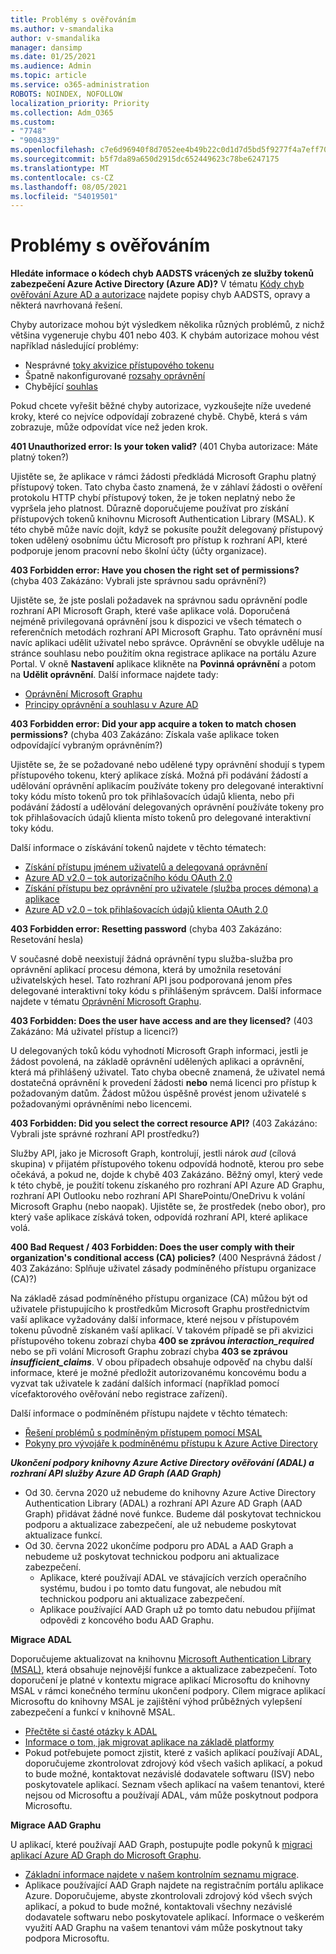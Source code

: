 ```yaml
---
title: Problémy s ověřováním
ms.author: v-smandalika
author: v-smandalika
manager: dansimp
ms.date: 01/25/2021
ms.audience: Admin
ms.topic: article
ms.service: o365-administration
ROBOTS: NOINDEX, NOFOLLOW
localization_priority: Priority
ms.collection: Adm_O365
ms.custom:
- "7748"
- "9004339"
ms.openlocfilehash: c7e6d96940f8d7052ee4b49b22c0d1d7d5bd5f9277f4a7eff709def1da2e13af
ms.sourcegitcommit: b5f7da89a650d2915dc652449623c78be6247175
ms.translationtype: MT
ms.contentlocale: cs-CZ
ms.lasthandoff: 08/05/2021
ms.locfileid: "54019501"
---
```

# <a name="authentication-issues"></a>Problémy s ověřováním

**Hledáte informace o kódech chyb AADSTS vrácených ze služby tokenů zabezpečení Azure Active Directory (Azure AD)?** V tématu [Kódy chyb ověřování Azure AD a autorizace](https://docs.microsoft.com/azure/active-directory/develop/reference-aadsts-error-codes) najdete popisy chyb AADSTS, opravy a některá navrhovaná řešení.

Chyby autorizace mohou být výsledkem několika různých problémů, z nichž většina vygeneruje chybu 401 nebo 403. K chybám autorizace mohou vést například následující problémy:

- Nesprávné [toky akvizice přístupového tokenu](https://docs.microsoft.com/azure/active-directory/develop/authentication-vs-authorization) 
- Špatně nakonfigurované [rozsahy oprávnění](https://docs.microsoft.com/azure/active-directory/develop/v2-permissions-and-consent) 
- Chybějící [souhlas](https://docs.microsoft.com/azure/active-directory/develop/howto-convert-app-to-be-multi-tenant#understanding-user-and-admin-consent)

Pokud chcete vyřešit běžné chyby autorizace, vyzkoušejte níže uvedené kroky, které co nejvíce odpovídají zobrazené chybě. Chybě, která s vám zobrazuje, může odpovídat více než jeden krok.

**401 Unauthorized error: Is your token valid?** (401 Chyba autorizace: Máte platný token?)

Ujistěte se, že aplikace v rámci žádosti předkládá Microsoft Graphu platný přístupový token. Tato chyba často znamená, že v záhlaví žádosti o ověření protokolu HTTP chybí přístupový token, že je token neplatný nebo že vypršela jeho platnost. Důrazně doporučujeme používat pro získání přístupových tokenů knihovnu Microsoft Authentication Library (MSAL). K této chybě může navíc dojít, když se pokusíte použít delegovaný přístupový token udělený osobnímu účtu Microsoft pro přístup k rozhraní API, které podporuje jenom pracovní nebo školní účty (účty organizace).

**403 Forbidden error: Have you chosen the right set of permissions?** (chyba 403 Zakázáno: Vybrali jste správnou sadu oprávnění?)

Ujistěte se, že jste poslali požadavek na správnou sadu oprávnění podle rozhraní API Microsoft Graph, které vaše aplikace volá. Doporučená nejméně privilegovaná oprávnění jsou k dispozici ve všech tématech o referenčních metodách rozhraní API Microsoft Graphu. Tato oprávnění musí navíc aplikaci udělit uživatel nebo správce. Oprávnění se obvykle uděluje na stránce souhlasu nebo použitím okna registrace aplikace na portálu Azure Portal. V okně **Nastavení** aplikace klikněte na **Povinná oprávnění** a potom na **Udělit oprávnění**. Další informace najdete tady:

- [Oprávnění Microsoft Graphu](https://docs.microsoft.com/graph/permissions-reference) 
- [Principy oprávnění a souhlasu v Azure AD](https://docs.microsoft.com/azure/active-directory/develop/v2-permissions-and-consent)

**403 Forbidden error: Did your app acquire a token to match chosen permissions?** (chyba 403 Zakázáno: Získala vaše aplikace token odpovídající vybraným oprávněním?)

Ujistěte se, že se požadované nebo udělené typy oprávnění shodují s typem přístupového tokenu, který aplikace získá. Možná při podávání žádostí a udělování oprávnění aplikacím používáte tokeny pro delegované interaktivní toky kódu místo tokenů pro tok přihlašovacích údajů klienta, nebo při podávání žádostí a udělování delegovaných oprávnění používáte tokeny pro tok přihlašovacích údajů klienta místo tokenů pro delegované interaktivní toky kódu.

Další informace o získávání tokenů najdete v těchto tématech:

- [Získání přístupu jménem uživatelů a delegovaná oprávnění](https://docs.microsoft.com/graph/auth-v2-user) 
- [Azure AD v2.0 – tok autorizačního kódu OAuth 2.0](https://docs.microsoft.com/azure/active-directory/develop/v2-oauth2-auth-code-flow) 
- [Získání přístupu bez oprávnění pro uživatele (služba proces démona) a aplikace](https://docs.microsoft.com/graph/auth-v2-service) 
- [Azure AD v2.0 – tok přihlašovacích údajů klienta OAuth 2.0](https://docs.microsoft.com/azure/active-directory/develop/v2-oauth2-client-creds-grant-flow)

**403 Forbidden error: Resetting password** (chyba 403 Zakázáno: Resetování hesla)

V současné době neexistují žádná oprávnění typu služba-služba pro oprávnění aplikací procesu démona, která by umožnila resetování uživatelských hesel. Tato rozhraní API jsou podporovaná jenom přes delegované interaktivní toky kódu s přihlášeným správcem. Další informace najdete v tématu [Oprávnění Microsoft Graphu](https://docs.microsoft.com/graph/permissions-reference).

**403 Forbidden: Does the user have access and are they licensed?** (403 Zakázáno: Má uživatel přístup a licenci?)

U delegovaných toků kódu vyhodnotí Microsoft Graph informaci, jestli je žádost povolená, na základě oprávnění udělených aplikaci a oprávnění, která má přihlášený uživatel. Tato chyba obecně znamená, že uživatel nemá dostatečná oprávnění k provedení žádosti **nebo** nemá licenci pro přístup k požadovaným datům. Žádost můžou úspěšně provést jenom uživatelé s požadovanými oprávněními nebo licencemi.

**403 Forbidden: Did you select the correct resource API?** (403 Zakázáno: Vybrali jste správné rozhraní API prostředku?)

Služby API, jako je Microsoft Graph, kontrolují, jestli nárok *aud* (cílová skupina) v přijatém přístupového tokenu odpovídá hodnotě, kterou pro sebe očekává, a pokud ne, dojde k chybě 403 Zakázáno. Běžný omyl, který vede k této chybě, je použití tokenu získaného pro rozhraní API Azure AD Graphu, rozhraní API Outlooku nebo rozhraní API SharePointu/OneDrivu k volání Microsoft Graphu (nebo naopak). Ujistěte se, že prostředek (nebo obor), pro který vaše aplikace získává token, odpovídá rozhraní API, které aplikace volá.

**400 Bad Request / 403 Forbidden: Does the user comply with their organization's conditional access (CA) policies?** (400 Nesprávná žádost / 403 Zakázáno: Splňuje uživatel zásady podmíněného přístupu organizace (CA)?)

Na základě zásad podmíněného přístupu organizace (CA) můžou být od uživatele přistupujícího k prostředkům Microsoft Graphu prostřednictvím vaší aplikace vyžadovány další informace, které nejsou v přístupovém tokenu původně získaném vaší aplikací. V takovém případě se při akvizici přístupového tokenu zobrazí chyba **400 se zprávou *interaction_required*** nebo se při volání Microsoft Graphu zobrazí chyba **403 se zprávou *insufficient_claims***. V obou případech obsahuje odpověď na chybu další informace, které je možné předložit autorizovanému koncovému bodu a vyzvat tak uživatele k zadání dalších informací (například pomocí vícefaktorového ověřování nebo registrace zařízení).

Další informace o podmíněném přístupu najdete v těchto tématech:

- [Řešení problémů s podmíněným přístupem pomocí MSAL](https://docs.microsoft.com/azure/active-directory/develop/msal-error-handling-dotnet#conditional-access-and-claims-challenges) 
- [Pokyny pro vývojáře k podmíněnému přístupu k Azure Active Directory](https://docs.microsoft.com/azure/active-directory/develop/v2-conditional-access-dev-guide)

***Ukončení podpory knihovny Azure Active Directory ověřování (ADAL) a rozhraní API služby Azure AD Graph (AAD Graph)***

- Od 30. června 2020 už nebudeme do knihovny Azure Active Directory Authentication Library (ADAL) a rozhraní API Azure AD Graph (AAD Graph) přidávat žádné nové funkce. Budeme dál poskytovat technickou podporu a aktualizace zabezpečení, ale už nebudeme poskytovat aktualizace funkcí.
- Od 30. června 2022 ukončíme podporu pro ADAL a AAD Graph a nebudeme už poskytovat technickou podporu ani aktualizace zabezpečení.
    - Aplikace, které používají ADAL ve stávajících verzích operačního systému, budou i po tomto datu fungovat, ale nebudou mít technickou podporu ani aktualizace zabezpečení.
    - Aplikace používající AAD Graph už po tomto datu nebudou přijímat odpovědi z koncového bodu AAD Graphu.

**Migrace ADAL**

Doporučujeme aktualizovat na knihovnu [Microsoft Authentication Library (MSAL)](https://docs.microsoft.com/azure/active-directory/develop/v2-overview), která obsahuje nejnovější funkce a aktualizace zabezpečení. Toto doporučení je platné v kontextu migrace aplikací Microsoftu do knihovny MSAL v rámci konečného termínu ukončení podpory. Cílem migrace aplikací Microsoftu do knihovny MSAL je zajištění výhod průběžných vylepšení zabezpečení a funkcí v knihovně MSAL.

- [Přečtěte si časté otázky k ADAL](https://docs.microsoft.com/azure/active-directory/develop/msal-migration#frequently-asked-questions-faq) 
- [Informace o tom, jak migrovat aplikace na základě platformy](https://docs.microsoft.com/azure/active-directory/develop/msal-migration#frequently-asked-questions-faq) 
- Pokud potřebujete pomoct zjistit, které z vašich aplikací používají ADAL, doporučujeme zkontrolovat zdrojový kód všech vašich aplikací, a pokud to bude možné, kontaktovat nezávislé dodavatele softwaru (ISV) nebo poskytovatele aplikací. Seznam všech aplikací na vašem tenantovi, které nejsou od Microsoftu a používají ADAL, vám může poskytnout podpora Microsoftu.

**Migrace AAD Graphu**

U aplikací, které používají AAD Graph, postupujte podle pokynů k [migraci aplikací Azure AD Graph do Microsoft Graphu](https://docs.microsoft.com/graph/migrate-azure-ad-graph-planning-checklist?view=graph-rest-1.0&preserve-view=true).

- [Základní informace najdete v našem kontrolním seznamu migrace](https://docs.microsoft.com/graph/migrate-azure-ad-graph-planning-checklist). 
- Aplikace používající AAD Graph najdete na registračním portálu aplikace Azure. Doporučujeme, abyste zkontrolovali zdrojový kód všech svých aplikací, a pokud to bude možné, kontaktovali všechny nezávislé dodavatele softwaru nebo poskytovatele aplikací. Informace o veškerém využití AAD Graphu na vašem tenantovi vám může poskytnout taky podpora Microsoftu.

 










